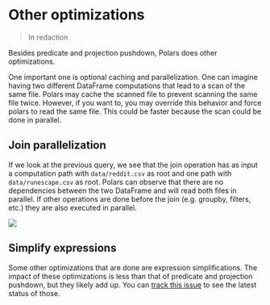 # Other optimizations

> In redaction

Besides predicate and projection pushdown, Polars does other optimizations.

One important one is optional caching and parallelization. One can imagine having two
different DataFrame computations that lead to a scan of the same file. Polars may cache
the scanned file to prevent scanning the same file twice. However, if you want to, you
may override this behavior and force polars to read the same file. This could be faster
because the scan could be done in parallel.

## Join parallelization

If we look at the previous query, we see that the join operation has as input a
computation path with `data/reddit.csv` as root and one path with `data/runescape.csv`
as root. Polars can observe that there are no dependencies between the two DataFrame and
will read both files in parallel. If other operations are done before the join (e.g.
groupby, filters, etc.) they are also executed in parallel.

![](../../outputs/projection_pushdown/graph-optimized.png)

## Simplify expressions

Some other optimizations that are done are expression simplifications. The impact of
these optimizations is less than that of predicate and projection pushdown, but they
likely add up. You can
[track this issue](https://github.com/pola-rs/polars/issues/139) to see the latest
status of those.
